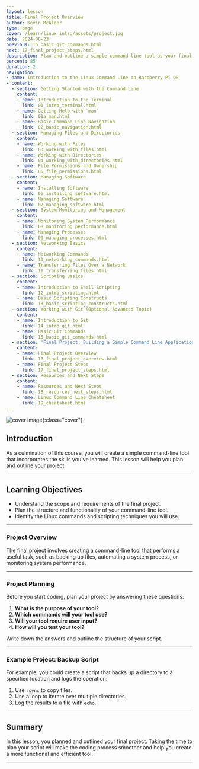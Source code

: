```yaml
---
layout: lesson
title: Final Project Overview
author: Kevin McAleer
type: page
cover: /learn/linux_intro/assets/project.jpg
date: 2024-08-23
previous: 15_basic_git_commands.html
next: 17_final_project_steps.html
description: Plan and outline a simple command-line tool as your final project.
percent: 85
duration: 2
navigation:
- name: Introduction to the Linux Command Line on Raspberry Pi OS
- content:
  - section: Getting Started with the Command Line
    content:
    - name: Introduction to the Terminal
      link: 01_intro_terminal.html
    - name: Getting Help with `man`
      link: 01a_man.html
    - name: Basic Command Line Navigation
      link: 02_basic_navigation.html
  - section: Managing Files and Directories
    content:
    - name: Working with Files
      link: 03_working_with_files.html
    - name: Working with Directories
      link: 04_working_with_directories.html
    - name: File Permissions and Ownership
      link: 05_file_permissions.html
  - section: Managing Software
    content:
    - name: Installing Software
      link: 06_installing_software.html
    - name: Managing Software
      link: 07_managing_software.html
  - section: System Monitoring and Management
    content:
    - name: Monitoring System Performance
      link: 08_monitoring_performance.html
    - name: Managing Processes
      link: 09_managing_processes.html
  - section: Networking Basics
    content:
    - name: Networking Commands
      link: 10_networking_commands.html
    - name: Transferring Files Over a Network
      link: 11_transferring_files.html
  - section: Scripting Basics
    content:
    - name: Introduction to Shell Scripting
      link: 12_intro_scripting.html
    - name: Basic Scripting Constructs
      link: 13_basic_scripting_constructs.html
  - section: Working with Git (Optional Advanced Topic)
    content:
    - name: Introduction to Git
      link: 14_intro_git.html
    - name: Basic Git Commands
      link: 15_basic_git_commands.html
  - section: 'Final Project: Building a Simple Command Line Application'
    content:
    - name: Final Project Overview
      link: 16_final_project_overview.html
    - name: Final Project Steps
      link: 17_final_project_steps.html
  - section: Resources and Next Steps
    content:
    - name: Resources and Next Steps
      link: 18_resources_next_steps.html
    - name: Linux Command Line Cheatsheet
      link: 19_cheatsheet.html
---
```



![cover image]({{page.cover}}){:class="cover"}

## Introduction

As a culmination of this course, you will create a simple command-line tool that incorporates the skills you've learned. This lesson will help you plan and outline your project.

---

## Learning Objectives

- Understand the scope and requirements of the final project.
- Plan the structure and functionality of your command-line tool.
- Identify the Linux commands and scripting techniques you will use.

---

### Project Overview

The final project involves creating a command-line tool that performs a useful task, such as backing up files, automating a system process, or monitoring system performance.

---

### Project Planning

Before you start coding, plan your project by answering these questions:

1. **What is the purpose of your tool?**
1. **Which commands will your tool use?**
1. **Will your tool require user input?**
1. **How will you test your tool?**

Write down the answers and outline the structure of your script.

---

### Example Project: Backup Script

For example, you could create a script that backs up a directory to a specified location and logs the operation:

1. Use `rsync` to copy files.
1. Use a loop to iterate over multiple directories.
1. Log the results to a file with `echo`.

---

## Summary

In this lesson, you planned and outlined your final project. Taking the time to plan your script will make the coding process smoother and help you create a more functional and efficient tool.

---
